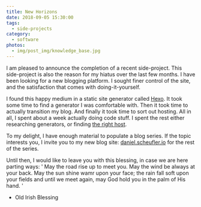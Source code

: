 ```yaml
---
title: New Horizons
date: 2018-09-05 15:30:00
tags:
  - side-projects
category:
  - software
photos:
  - img/post_img/knowledge_base.jpg
---
```



I am pleased to announce the completion of a recent side-project. This side-project is also the reason for my hiatus over the last few months. I have been looking for a new blogging platform. 
I sought finer control of the site, and the satisfaction that comes with doing-it-yourself.

I found this happy medium in a static site generator called [Hexo](hexo.io). It took some time to find a generator I was comfortable with. Then it took time to actually transition my blog. And finally it took time to sort out hosting. All in all, I spent about a week actually doing code stuff. I spent the rest either researching generators, or finding [the right host](netlify.com).

To my delight, I have enough material to populate a blog series. If the topic interests you, I invite you to my new blog site: [daniel.scheufler.io](daniel.scheufler.io) for the rest of the series.

Until then, I would like to leave you with this blessing, in case we are here parting ways: '
May the road rise up to meet you.
May the wind be always at your back.
May the sun shine wamr upon your face;
the rain fall soft upon your fields
and until we meet again,
may God hold you in the palm of His hand. '
- Old Irish Blessing